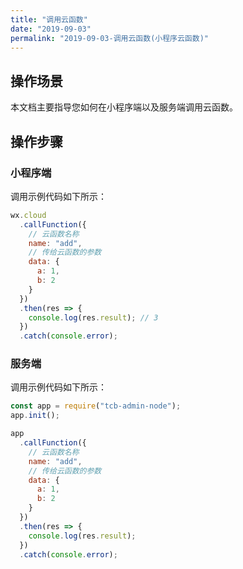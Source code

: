 ```yaml
---
title: "调用云函数"
date: "2019-09-03"
permalink: "2019-09-03-调用云函数(小程序云函数)"
---
```




## 操作场景

本文档主要指导您如何在小程序端以及服务端调用云函数。

## 操作步骤

### 小程序端

调用示例代码如下所示：

```javascript
wx.cloud
  .callFunction({
    // 云函数名称
    name: "add",
    // 传给云函数的参数
    data: {
      a: 1,
      b: 2
    }
  })
  .then(res => {
    console.log(res.result); // 3
  })
  .catch(console.error);
```

### 服务端

调用示例代码如下所示：

```javascript
const app = require("tcb-admin-node");
app.init();

app
  .callFunction({
    // 云函数名称
    name: "add",
    // 传给云函数的参数
    data: {
      a: 1,
      b: 2
    }
  })
  .then(res => {
    console.log(res.result);
  })
  .catch(console.error);
```
